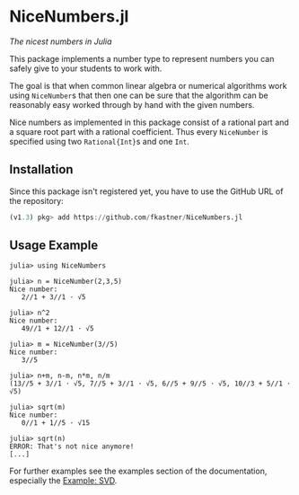 # NiceNumbers.jl
*The nicest numbers in Julia*

This package implements a number type to represent numbers you can safely give to
your students to work with.

The goal is that when common linear algebra or numerical algorithms work using `NiceNumber`s
that then one can be sure that the algorithm can be reasonably easy worked through by hand
with the given numbers.

Nice numbers as implemented in this package consist of a rational part and a square root part with
a rational coefficient. Thus every `NiceNumber` is specified using two `Rational{Int}`s and one `Int`.

## Installation

Since this package isn't registered yet, you have to use the GitHub URL of the repository:
```julia
(v1.3) pkg> add https://github.com/fkastner/NiceNumbers.jl
```

## Usage Example

```jldoctest index
julia> using NiceNumbers

julia> n = NiceNumber(2,3,5)
Nice number:
   2//1 + 3//1 ⋅ √5

julia> n^2
Nice number:
   49//1 + 12//1 ⋅ √5

julia> m = NiceNumber(3//5)
Nice number:
   3//5

julia> n+m, n-m, n*m, n/m
(13//5 + 3//1 ⋅ √5, 7//5 + 3//1 ⋅ √5, 6//5 + 9//5 ⋅ √5, 10//3 + 5//1 ⋅ √5)

julia> sqrt(m)
Nice number:
   0//1 + 1//5 ⋅ √15

julia> sqrt(n)
ERROR: That's not nice anymore!
[...]
```

For further examples see the examples section of the documentation,
especially the [Example: SVD](@ref).
